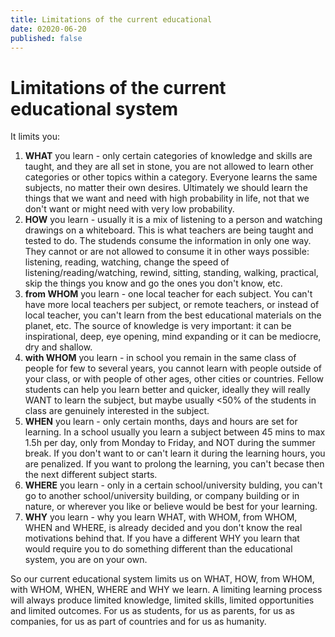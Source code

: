 ```yaml
---
title: Limitations of the current educational
date: 02020-06-20
published: false
---
```


# Limitations of the current educational system

It limits you:
1) **WHAT** you learn - only certain categories of knowledge and skills are taught, and they are all set in stone, you are not allowed to learn other categories or other topics within a category. Everyone learns the same subjects, no matter their own desires. Ultimately we should learn the things that we want and need with high probability in life, not that we don't want or might need with very low probability.
2) **HOW** you learn - usually it is a mix of listening to a person and watching drawings on a whiteboard. This is what teachers are being taught and tested to do. The studends consume the information in only one way. They cannot or are not allowed to consume it in other ways possible: listening, reading, watching, change the speed of listening/reading/watching, rewind, sitting, standing, walking, practical, skip the things you know and go the ones you don't know, etc.
3) **from WHOM** you learn - one local teacher for each subject. You can't have more local teachers per subject, or remote teachers, or instead of local teacher, you can't learn from the best educational materials on the planet, etc. The source of knowledge is very important: it can be inspirational, deep, eye opening, mind expanding or it can be mediocre, dry and shallow.
4) **with WHOM** you learn - in school you remain in the same class of people for few to several years, you cannot learn with people outside of your class, or with people of other ages, other cities or countries. Fellow students can help you learn better and quicker, ideally they will really WANT to learn the subject, but maybe usually <50% of the students in class are genuinely interested in the subject.
5) **WHEN** you learn - only certain months, days and hours are set for learning. In a school usually you learn a subject between 45 mins to max 1.5h per day, only from Monday to Friday, and NOT during the summer break. If you don't want to or can't learn it during the learning hours, you are penalized. If you want to prolong the learning, you can't becase then the next different subject starts.
6) **WHERE** you learn - only in a certain school/university bulding, you can't go to another school/university building, or company building or in nature, or wherever you like or believe would be best for your learning.
7) **WHY** you learn - why you learn WHAT, with WHOM, from WHOM, WHEN and WHERE, is already decided and you don't know the real motivations behind that. If you have a different WHY you learn that would require you to do something different than the educational system, you are on your own.

So our current educational system limits us on WHAT, HOW, from WHOM, with WHOM, WHEN, WHERE and WHY we learn. A limiting learning process will always produce limited knowledge, limited skills, limited opportunities and limited outcomes. For us as students, for us as parents, for us as companies, for us as part of countries and for us as humanity.

